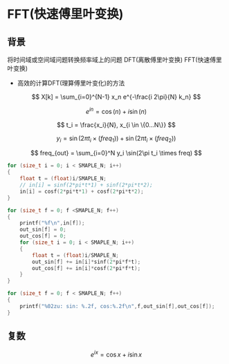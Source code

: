 
# FFT(快速傅里叶变换)

## 背景
将时间域或空间域问题转换频率域上的问题
DFT(离散傅里叶变换)
FFT(快速傅里叶变换)

- 高效的计算DFT(理算傅里叶变化)的方法


$$
X[k] = \sum_{i=0}^{N-1} x_n  e^{-\frac{i 2\pi}{N} k_n}
$$

$$
e^{in} = \cos(n) + i\sin(n)
$$

$$
t_i = \frac{x_i}{N}, x_{i \in \{0...N\}}
$$

$$
y_i = \sin(2 \pi t_i \times (freq_1)) + \sin(2\pi t_i  \times (freq_2) )
$$

$$
freq_{out} = \sum_{i=0}^N y_i \sin(2\pi t_i \times freq)
$$


```c
for (size_t i = 0; i < SMAPLE_N; i++)
{
    float t = (float)i/SMAPLE_N;
    // in[i] = sinf(2*pi*t*1) + sinf(2*pi*t*2);
    in[i] = cosf(2*pi*t*1) + cosf(2*pi*t*2);
}

for (size_t f = 0; f <SMAPLE_N; f++)
{
    printf("%f\n",in[f]);
    out_sin[f] = 0;
    out_cos[f] = 0;
    for (size_t i = 0; i < SMAPLE_N; i++)
    {
        float t = (float)i/SMAPLE_N;
        out_sin[f] += in[i]*sinf(2*pi*f*t);
        out_cos[f] += in[i]*cosf(2*pi*f*t);
    }
}

for (size_t f = 0; f < SMAPLE_N; f++)
{
    printf("%02zu: sin: %.2f, cos:%.2f\n",f,out_sin[f],out_cos[f]);
}
```

## 复数
$$
e^{ix} = \cos x + i \sin x
$$